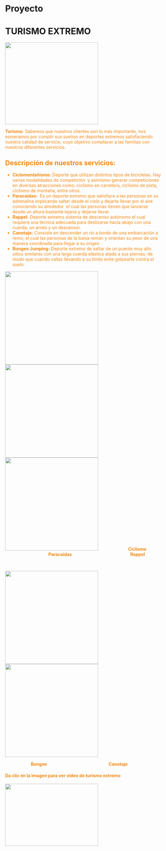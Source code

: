 # Proyecto
<html>
    <body>
        <h1> TURISMO EXTREMO </h1>
    </body>
</html>
<strong style="color: #f18811; font-weight: bold;"><img class="size-medium wp-image-4023 alignleft" src="https://konexionlogistik.com/wp-content/uploads/2021/02/Turismo-300x264.png" alt="" width="300" height="264" /></strong><span style="color: #f18811;"><b>


Turismo</b></span>: Sabemos que nuestros clientes son lo más importante, nos esmeramos por cumplir sus sueños en deportes extremos satisfaciendo nuestra calidad de servicio, cuyo objetivo complacer a las familias con nuestros diferentes servicios.

<html>
    <body>
        <h2>Descripción de nuestros servicios:</h2>
    </body>
</html>

<ul>
 	<li><strong style="color: #f18811;">Ciclomontañismo:</strong> Deporte que utilizan distintos tipos de bicicletas. Hay varias modalidades de competición  y asimismo generar competiciones en diversas atracciones como; ciclismo en carretera, ciclismo de pista, ciclismo de montaña, entre otros.</li>
 	<li><strong style="color: #f18811;">Paracaídas:</strong>  Es un deporte extremo que satisface a las personas en su adrenalina implicando saltar desde el cielo y dejarte llevar por el aíre conociendo su alrededor  el cual las personas tienen que lanzarse desde un altura bastante lejana y dejarse llevar.</li>
 	<li><strong style="color: #f18811;">Rappel:</strong> Deporte extremo sistema de descenso autónomo el cual requiere una técnica adecuada para deslizarse hacía abajo con una cuerda, un arnés y un descensor.</li>
 	<li><strong style="color: #f18811;">Canotaje:</strong> Consiste en descender un río a bordo de una embarcación a remo, el cual las personas de la balsa reman y orientan su peso de una manera coordinada para llegar a su origen.</li>
 	<li><strong><span style="color: #f18811;">Bungee Jumping</span>:</strong> Deporte extremo de saltar de un puente muy alto sitios similares con una larga cuerda elástica atada a sus piernas, de modo que cuando vallas llevando a su limite evite golpearte contra el suelo.</li>
</ul>

<img class="alignnone size-medium wp-image-4025" src="https://konexionlogistik.com/wp-content/uploads/2021/02/ciclas1-300x300.png" alt="" width="300" height="300" /> <img class="alignnone size-medium wp-image-4026" src="https://konexionlogistik.com/wp-content/uploads/2021/02/Paracaidas2-300x300.png" alt="" width="300" height="300" /> <img class="alignnone size-medium wp-image-4027" src="https://konexionlogistik.com/wp-content/uploads/2021/02/Rappel3-300x300.png" alt="" width="300" height="300" />
<strong>                            Ciclismo                                                        </strong><b>Paracaídas                                                         <strong>Rappel</strong></b>

&nbsp;

<img class="alignnone size-medium wp-image-4029" src="https://konexionlogistik.com/wp-content/uploads/2021/02/Bungee5-300x300.png" alt="" width="300" height="300" /> <img class="alignnone size-medium wp-image-4028" src="https://konexionlogistik.com/wp-content/uploads/2021/02/4-300x300.png" alt="" width="300" height="300" />

<strong>                         Bungee                                                            Canotaje</strong>


<h4><strong>Da clic en la imagen para ver video de turismo extremo</strong></h4>

<a href="https://youtu.be/CZtZUqxmyrY"><img class="size-medium wp-image-4024 aligncenter" src="https://konexionlogistik.com/wp-content/uploads/2021/02/adrenalina-300x200.png" alt="" width="300" height="200" /></a>
